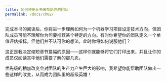 ```yaml
---
title: 如何使用此书来帮助你的团队
permalink: /docs/ch02/
---
```


完成本书的阅读后，你将进一步理解如何为一个机器学习项目设定技术方向，但团队成员可能不理解你为何要推荐某个特定的方向。有时你希望你的团队定义一个单值评估指标，但他们并不认可你的想法，此时你将如何说服他们？

这正是我决定缩短章节篇幅的原因——这样你就能够将它们打印出来，并且让你的成员仅阅读其中他们需要了解的那几页。

优先级的稍加改变会对团队的生产力产生巨大的影响，我希望你能帮助团队做出一些这样的改变，从而成为团队里的超级英雄！
